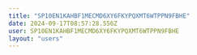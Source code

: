 ```yaml
---
title: "SP10EN1KAHBF1MECMD6XY6FKYPQXMT6WTPPN9FBHE"
date: 2024-09-17T08:57:28.556Z
user: SP10EN1KAHBF1MECMD6XY6FKYPQXMT6WTPPN9FBHE
layout: "users"
---
```

    